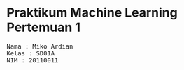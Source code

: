 # Praktikum Machine Learning Pertemuan 1
<pre>Nama : Miko Ardian
Kelas : SD01A
NIM : 20110011</pre>
